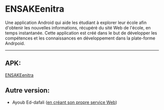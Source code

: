 ENSAKEenitra
======

Une application Android qui aide les étudiant à explorer leur école afin d'obtenir les nouvelles informations, récupéré  du sité Web de l'école,  en temps instantanée.
Cette application est créé dans le but de développer les compétences et les connaissances en développement dans la plate-forme Andrpoid.

--- 

## APK:
[ENSAKEenitra](https://github.com/HBaadr/ENSAKenitra/blob/master/app-debug.apk)

## Autre version:
* Ayoub Ed-dafali ([en créant son propre service Web](https://github.com/ayoubensalem/ENSAKenitra))
